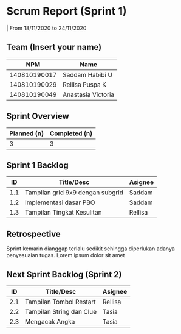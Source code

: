 # Scrum Report (Sprint 1)
| From 18/11/2020 to 24/11/2020

## Team (Insert your name)
| NPM           | Name               |
| ------------- |--------------------|
| 140810190017  | Saddam Habibi U    |
| 140810190029  | Rellisa Puspa K    |
| 140810190049  | Anastasia Victoria |

## Sprint Overview
| Planned (n)   | Completed (n) |
| ------------- |-------------- |
| 3             | 3             |

## Sprint 1 Backlog

| ID  | Title/Desc | Asignee | 
| --- | ---------- | ------- | 
| 1.1 | Tampilan grid 9x9 dengan subgrid | Saddam | 
| 1.2 | Implementasi dasar PBO | Saddam | 
| 1.3 | Tampilan Tingkat Kesulitan | Rellisa |

## Retrospective 

Sprint kemarin dianggap terlalu sedikit sehingga diperlukan adanya penyesuaian tugas. Lorem ipsum dolor sit amet

## Next Sprint Backlog (Sprint 2)
| ID  | Title/Desc | Asignee | 
| --- | ---------- | ------- | 
| 2.1 | Tampilan Tombol Restart | Rellisa |
| 2.2 | Tampilan String dan Clue | Tasia |
| 2.3 | Mengacak Angka | Tasia |